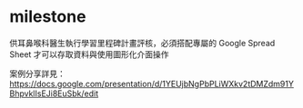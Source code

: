 # milestone

供耳鼻喉科醫生執行學習里程碑計畫評核，必須搭配專屬的 Google Spread Sheet 才可以存取資料與使用圖形化介面操作

案例分享詳見：https://docs.google.com/presentation/d/1YEUjbNgPbPLiWXkv2tDMZdm91YBhpvklIsEJi8EuSbk/edit

